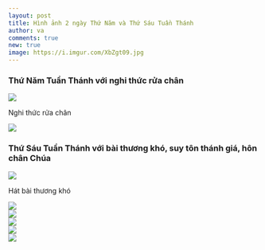 ```yaml
---
layout: post
title: Hình ảnh 2 ngày Thứ Năm và Thứ Sáu Tuần Thánh
author: va
comments: true
new: true
image: https://i.imgur.com/XbZgt09.jpg
---
```


### Thứ Năm Tuần Thánh với nghi thức rửa chân

<div class="center">
    <img src="https://i.imgur.com/sCYIbsG.jpg" />
    <p>Nghi thức rửa chân</p>
</div>

<div class="center">
    <img src="https://i.imgur.com/qBtydNU.jpg" />
</div>

### Thứ Sáu Tuần Thánh với bài thương khó, suy tôn thánh giá, hôn chân Chúa

<div class="center">
    <img src="https://i.imgur.com/PZWAPTY.jpg" />
    <p>Hát bài thương khó</p>
</div>

<div class="center">
    <img src="https://i.imgur.com/wywdKE3.jpg" />
</div>

<div class="center">
    <img src="https://i.imgur.com/vrR0sWs.jpg" />
</div>

<div class="center">
    <img src="https://i.imgur.com/G4aVI2K.jpg" />
</div>

<div class="center">
    <img src="https://i.imgur.com/FUpRslp.jpg" />
</div>

<div class="center">
    <img src="https://i.imgur.com/eQBHQZj.jpg" />
</div>
